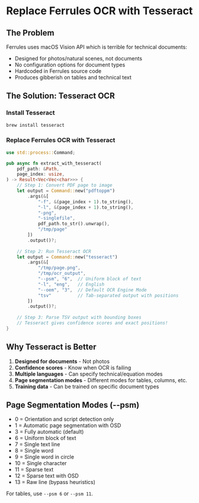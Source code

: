 # Replace Ferrules OCR with Tesseract

## The Problem
Ferrules uses macOS Vision API which is terrible for technical documents:
- Designed for photos/natural scenes, not documents
- No configuration options for document types
- Hardcoded in Ferrules source code
- Produces gibberish on tables and technical text

## The Solution: Tesseract OCR

### Install Tesseract
```bash
brew install tesseract
```

### Replace Ferrules OCR with Tesseract
```rust
use std::process::Command;

pub async fn extract_with_tesseract(
    pdf_path: &Path,
    page_index: usize,
) -> Result<Vec<Vec<char>>> {
    // Step 1: Convert PDF page to image
    let output = Command::new("pdftoppm")
        .args(&[
            "-f", &(page_index + 1).to_string(),
            "-l", &(page_index + 1).to_string(),
            "-png",
            "-singlefile",
            pdf_path.to_str().unwrap(),
            "/tmp/page"
        ])
        .output()?;
    
    // Step 2: Run Tesseract OCR
    let output = Command::new("tesseract")
        .args(&[
            "/tmp/page.png",
            "/tmp/ocr_output",
            "--psm", "6",  // Uniform block of text
            "-l", "eng",   // English
            "--oem", "3",  // Default OCR Engine Mode
            "tsv"          // Tab-separated output with positions
        ])
        .output()?;
    
    // Step 3: Parse TSV output with bounding boxes
    // Tesseract gives confidence scores and exact positions!
}
```

## Why Tesseract is Better

1. **Designed for documents** - Not photos
2. **Confidence scores** - Know when OCR is failing
3. **Multiple languages** - Can specify technical/equation modes
4. **Page segmentation modes** - Different modes for tables, columns, etc.
5. **Training data** - Can be trained on specific document types

## Page Segmentation Modes (--psm)
- 0 = Orientation and script detection only
- 1 = Automatic page segmentation with OSD
- 3 = Fully automatic (default)
- 6 = Uniform block of text
- 7 = Single text line
- 8 = Single word
- 9 = Single word in circle
- 10 = Single character
- 11 = Sparse text
- 12 = Sparse text with OSD
- 13 = Raw line (bypass heuristics)

For tables, use `--psm 6` or `--psm 11`.